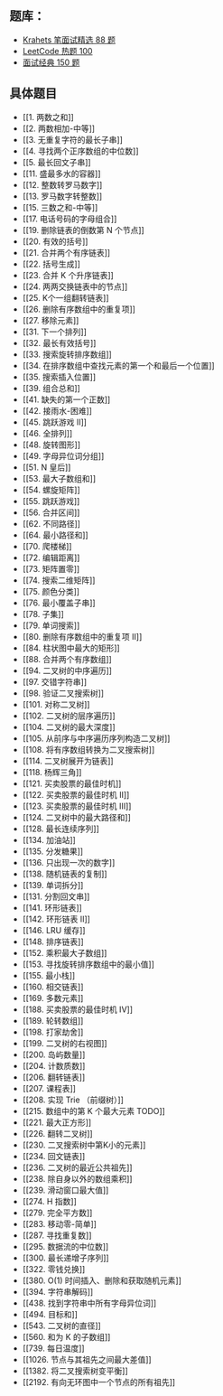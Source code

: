 ## 题库：
* [Krahets 笔面试精选 88 题](https://leetcode.cn/studyplan/selected-coding-interview/)
* [LeetCode 热题 100](https://leetcode.cn/studyplan/top-100-liked/)
* [面试经典 150 题](https://leetcode.cn/studyplan/top-interview-150/) 

## 具体题目

* [[1. 两数之和]]
* [[2. 两数相加-中等]]
* [[3. 无重复字符的最长子串]]
* [[4. 寻找两个正序数组的中位数]]
* [[5. 最长回文子串]]
* [[11. 盛最多水的容器]]
* [[12. 整数转罗马数字]]
* [[13. 罗马数字转整数]]
* [[15. 三数之和-中等]]
* [[17. 电话号码的字母组合]]
* [[19. 删除链表的倒数第 N 个节点]]
* [[20. 有效的括号]]
* [[21. 合并两个有序链表]]
* [[22. 括号生成]]
* [[23. 合并 K 个升序链表]]
* [[24. 两两交换链表中的节点]]
* [[25. K个一组翻转链表]]
* [[26. 删除有序数组中的重复项]]
* [[27. 移除元素]]
* [[31. 下一个排列]]
* [[32. 最长有效括号]]
* [[33. 搜索旋转排序数组]]
* [[34. 在排序数组中查找元素的第一个和最后一个位置]]
* [[35. 搜索插入位置]]
* [[39. 组合总和]]
* [[41. 缺失的第一个正数]]
* [[42. 接雨水-困难]]
* [[45. 跳跃游戏 II]]
* [[46. 全排列]]
* [[48. 旋转图形]]
* [[49. 字母异位词分组]]
* [[51. N 皇后]]
* [[53. 最大子数组和]]
* [[54. 螺旋矩阵]]
* [[55. 跳跃游戏]]
* [[56. 合并区间]]
* [[62. 不同路径]]
* [[64. 最小路径和]]
* [[70. 爬楼梯]]
* [[72. 编辑距离]]
* [[73. 矩阵置零]]
* [[74. 搜索二维矩阵]]
* [[75. 颜色分类]]
* [[76. 最小覆盖子串]]
* [[78. 子集]]
* [[79. 单词搜索]]
* [[80. 删除有序数组中的重复项 II]]
* [[84. 柱状图中最大的矩形]]
* [[88. 合并两个有序数组]]
* [[94. 二叉树的中序遍历]]
* [[97. 交错字符串]]
* [[98. 验证二叉搜索树]]
* [[101. 对称二叉树]]
* [[102. 二叉树的层序遍历]]
* [[104. 二叉树的最大深度]]
* [[105. 从前序与中序遍历序列构造二叉树]]
* [[108. 将有序数组转换为二叉搜索树]]
* [[114. 二叉树展开为链表]]
* [[118. 杨辉三角]]
* [[121. 买卖股票的最佳时机]]
* [[122. 买卖股票的最佳时机 II]]
* [[123. 买卖股票的最佳时机 III]]
* [[124. 二叉树中的最大路径和]]
* [[128. 最长连续序列]]
* [[134. 加油站]]
* [[135. 分发糖果]]
* [[136. 只出现一次的数字]]
* [[138. 随机链表的复制]]
* [[139. 单词拆分]]
* [[131. 分割回文串]]
* [[141. 环形链表]]
* [[142. 环形链表 II]]
* [[146. LRU 缓存]]
* [[148. 排序链表]]
* [[152. 乘积最大子数组]]
* [[153. 寻找旋转排序数组中的最小值]]
* [[155. 最小栈]]
* [[160. 相交链表]]
* [[169. 多数元素]]
* [[188. 买卖股票的最佳时机 IV]]
* [[189. 轮转数组]]
* [[198. 打家劫舍]]
* [[199. 二叉树的右视图]]
* [[200. 岛屿数量]]
* [[204. 计数质数]]
* [[206. 翻转链表]]
* [[207. 课程表]]
* [[208. 实现 Trie （前缀树）]]
* [[215. 数组中的第 K 个最大元素 TODO]]
* [[221. 最大正方形]]
* [[226. 翻转二叉树]]
* [[230. 二叉搜索树中第K小的元素]]
* [[234. 回文链表]]
* [[236. 二叉树的最近公共祖先]]
* [[238. 除自身以外的数组乘积]]
* [[239. 滑动窗口最大值]]
* [[274. H 指数]]
* [[279. 完全平方数]]
* [[283. 移动零-简单]]
* [[287. 寻找重复数]]
* [[295. 数据流的中位数]]
* [[300. 最长递增子序列]]
* [[322. 零钱兑换]]
* [[380. O(1) 时间插入、删除和获取随机元素]]
* [[394. 字符串解码]]
* [[438. 找到字符串中所有字母异位词]]
* [[494. 目标和]]
* [[543. 二叉树的直径]]
* [[560. 和为 K 的子数组]]
* [[739. 每日温度]]
* [[1026. 节点与其祖先之间最大差值]]
* [[1382. 将二叉搜索树变平衡]]
* [[2192. 有向无环图中一个节点的所有祖先]]

